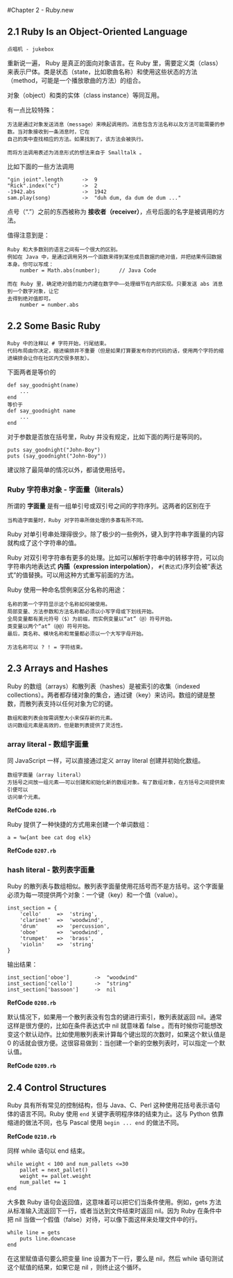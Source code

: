 #Chapter 2 - Ruby.new

## 2.1 Ruby Is an Object-Oriented Language

	点唱机 - jukebox

重新说一遍， Ruby 是真正的面向对象语言。在 Ruby 里，需要定义类（class）来表示尸体。类是状态（state，比如歌曲名称）和使用这些状态的方法（method，可能是一个播放歌曲的方法）的组合。

对象（object）和类的实体（class instance）等同互用。

有一点比较特殊：

	方法是通过对象发送消息（message）来唤起调用的。消息包含方法名称以及方法可能需要的参数。当对象接收到一条消息时，它在
	自己的类中查找相应的方法。如果找到了，该方法会被执行。

	而将方法调用表述为消息形式的想法来自于 Smalltalk 。

比如下面的一些方法调用

	"gin joint".length		->	9
	"Rick".index("c")		->	2
	-1942.abs				-> 	1942
	sam.play(song)			->	"duh dum, da dum de dum ..."

点号（“.”）之前的东西被称为 **接收者（receiver）**，点号后面的名字是被调用的方法。

值得注意到是：

	Ruby 和大多数别的语言之间有一个很大的区别。
	例如在 Java 中，是通过调用另外一个函数来得到某些成员数据的绝对值，并把结果传回数据本身。你可以写成：
		number = Math.abs(number);		// Java Code

	而在 Ruby 里，确定绝对值的能力内建在数字中——处理细节在内部实现。只要发送 abs 消息到一个数字对象，让它
	去得到绝对值即可。
		number = number.abs

## 2.2 Some Basic Ruby

	Ruby 中的注释以 # 字符开始，行尾结束。
	代码布局由你决定，缩进编排并不重要（但是如果打算要发布你的代码的话，使用两个字符的缩进编排会让你在社区内交很多朋友）。

下面两者是等价的

	def say_goodnight(name)
		...
	end
	等价于
	def say_goodnight name
		...
	end

对于参数是否放在括号里，Ruby 并没有规定，比如下面的两行是等同的。

	puts say_goodnight("John-Boy")
	puts (say_goodnight("John-Boy"))

建议除了最简单的情况以外，都请使用括号。

### Ruby 字符串对象 - 字面量（literals）
所谓的 **字面量** 是有一组单引号或双引号之间的字符序列。这两者的区别在于

	当构造字面量时，Ruby 对字符串所做处理的多寡有所不同。

Ruby 对单引号串处理得很少。除了极少的一些例外，键入到字符串字面量的内容就构成了这个字符串的值。

Ruby 对双引号字符串有更多的处理。比如可以解析字符串中的转移字符，可以向字符串内地表达式 **内插（expression interpolation）**， `#{表达式}`序列会被“表达式”的值替换。可以用这种方式重写前面的方法。

Ruby 使用一种命名惯例来区分名称的用途：

	名称的第一个字符显示这个名称如何被使用。
	局部变量、方法参数和方法名称都必须以小写字母或下划线开始。
	全局变量都有美元符号（$）为前缀，而实例变量以“at”（@）符号开始。
	类变量以两个“at”（@@）符号开始。
	最后，类名称、模块名称和常量都必须以一个大写字母开始。

	方法名称可以 ? ! = 字符结束。

## 2.3 Arrays and Hashes
Ruby 的数组（arrays）和散列表（hashes）是被索引的收集（indexed collections）。两者都存储对象的集合，通过键（key）来访问。数组的键是整数，而散列表支持以任何对象为它的键。

    数组和散列表会按需调整大小来保存新的元素。
    访问数组元素是高效的，但是散列表提供了灵活性。

### array literal - 数组字面量
同 JavaScript 一样，可以直接通过定义 array literal 创建并初始化数组。

    数组字面量（array literal）
    方括号之间放一组元素——可以创建和初始化新的数组对象。有了数组对象，在方括号之间提供索引便可以
    访问单个元素。

**RefCode `0206.rb`**

Ruby 提供了一种快捷的方式用来创建一个单词数组：

    a = %w{ant bee cat dog elk}

**RefCode `0207.rb`**

### hash literal - 散列表字面量
Ruby 的散列表与数组相似。散列表字面量使用花括号而不是方括号。这个字面量必须为每一项提供两个对象：一个键（key）和一个值（value）。

    inst_section = {
        'cello'     =>  'string',
        'clarinet'  =>  'woodwind',
        'drum'      =>  'percussion',
        'oboe'      =>  'woodwind',
        'trumpet'   =>  'brass',
        'violin'    =>  'string'
    }

输出结果：

    inst_section['oboe']        ->  "woodwind"
    inst_section['cello']       ->  "string"
    inst_section['bassoon']     ->  nil

**RefCode `0208.rb`**

默认情况下，如果用一个散列表没有包含的键进行索引，散列表就返回 nil。通常这样是很方便的，比如在条件表达式中 nil 就意味着 false 。而有时候你可能想改变这个默认动作。比如使用散列表来计算每个键出现的次数时，如果这个默认值是 0 的话就会很方便。这很容易做到：当创建一个新的空散列表时，可以指定一个默认值。

**RefCode `0209.rb`**

## 2.4 Control Structures
Ruby 具有所有常见的控制结构，但与 Java、C、Perl 这种使用花括号表示语句体的语言不同。Ruby 使用 `end` 关键字表明程序体的结束为止。这与 Python 依靠缩进的做法不同，也与 Pascal 使用 `begin ... end` 的做法不同。

**RefCode `0210.rb`**

同样 while 语句以 end 结束。

    while weight < 100 and num_pallets <=30
        pallet = next_pallet()
        weight += pallet.weight
        num_pallet += 1
    end

大多数 Ruby 语句会返回值，这意味着可以把它们当条件使用。例如，gets 方法从标准输入流返回下一行，或者当达到文件结束时返回 nil。因为 Ruby 在条件中把 nil 当做一个假值（false）对待，可以像下面这样来处理文件中的行。

    while line = gets
        puts line.downcase
    end

在这里赋值语句要么把变量 line 设置为下一行，要么是 nil，然后 while 语句测试这个赋值的结果，如果它是 nil ，则终止这个循环。



